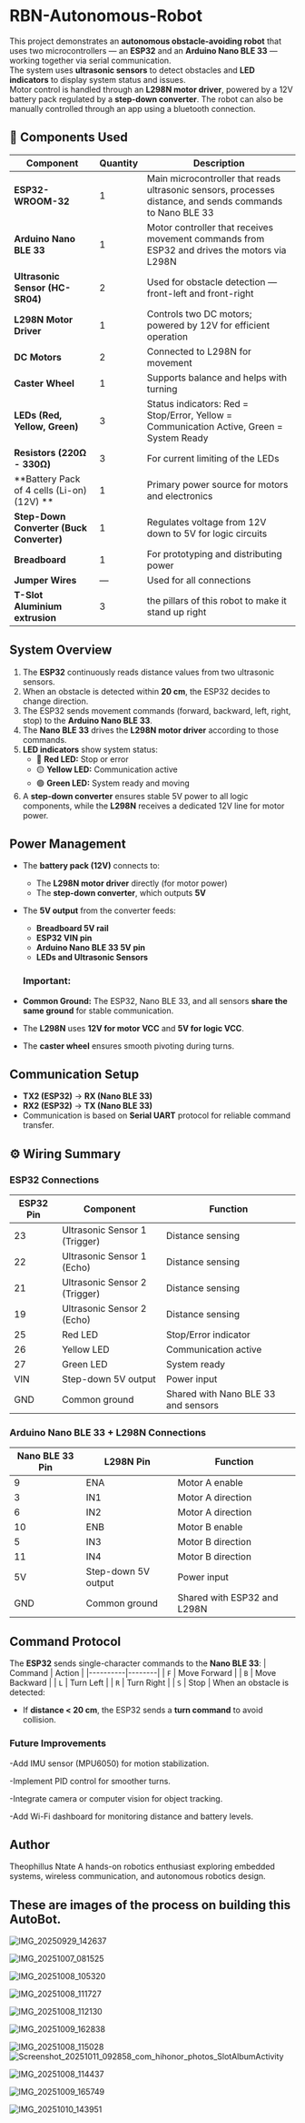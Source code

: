 # RBN-Autonomous-Robot
This project demonstrates an **autonomous obstacle-avoiding robot** that uses two microcontrollers — an **ESP32** and an **Arduino Nano BLE 33** — working together via serial communication.  
The system uses **ultrasonic sensors** to detect obstacles and **LED indicators** to display system status and issues.  
Motor control is handled through an **L298N motor driver**, powered by a 12V battery pack regulated by a **step-down converter**. The robot can also be manually controlled through an app using a bluetooth connection.

## 🧩 Components Used

| Component | Quantity | Description |
|------------|-----------|-------------|
| **ESP32-WROOM-32** | 1 | Main microcontroller that reads ultrasonic sensors, processes distance, and sends commands to Nano BLE 33 |
| **Arduino Nano BLE 33** | 1 | Motor controller that receives movement commands from ESP32 and drives the motors via L298N |
| **Ultrasonic Sensor (HC-SR04)** | 2 | Used for obstacle detection — front-left and front-right |
| **L298N Motor Driver** | 1 | Controls two DC motors; powered by 12V for efficient operation |
| **DC Motors** | 2 | Connected to L298N for movement |
| **Caster Wheel** | 1 | Supports balance and helps with turning |
| **LEDs (Red, Yellow, Green)** | 3 | Status indicators: Red = Stop/Error, Yellow = Communication Active, Green = System Ready |
| **Resistors (220Ω - 330Ω)** | 3 | For current limiting of the LEDs |
| **Battery Pack of 4 cells (Li-on)(12V) ** | 1 | Primary power source for motors and electronics |
| **Step-Down Converter (Buck Converter)** | 1 | Regulates voltage from 12V down to 5V for logic circuits |
| **Breadboard** | 1 | For prototyping and distributing power |
| **Jumper Wires** | — | Used for all connections |
| **T-Slot Aluminium extrusion** | 3 | the pillars of this robot to make it stand up right |

## System Overview

1. The **ESP32** continuously reads distance values from two ultrasonic sensors.
2. When an obstacle is detected within **20 cm**, the ESP32 decides to change direction.
3. The ESP32 sends movement commands (forward, backward, left, right, stop) to the **Arduino Nano BLE 33**.
4. The **Nano BLE 33** drives the **L298N motor driver** according to those commands.
5. **LED indicators** show system status:
   - 🔴 **Red LED:** Stop or error
   - 🟡 **Yellow LED:** Communication active
   - 🟢 **Green LED:** System ready and moving
6. A **step-down converter** ensures stable 5V power to all logic components, while the **L298N** receives a dedicated 12V line for motor power.

## Power Management

- The **battery pack (12V)** connects to:
  - The **L298N motor driver** directly (for motor power)
  - The **step-down converter**, which outputs **5V**
- The **5V output** from the converter feeds:
  - **Breadboard 5V rail**
  - **ESP32 VIN pin**
  - **Arduino Nano BLE 33 5V pin**
  - **LEDs and Ultrasonic Sensors**

  ### Important:
- **Common Ground:** The ESP32, Nano BLE 33, and all sensors **share the same ground** for stable communication.
- The **L298N** uses **12V for motor VCC** and **5V for logic VCC**.
- The **caster wheel** ensures smooth pivoting during turns.

## Communication Setup

- **TX2 (ESP32)** → **RX (Nano BLE 33)**
- **RX2 (ESP32)** → **TX (Nano BLE 33)**
- Communication is based on **Serial UART** protocol for reliable command transfer.

## ⚙️ Wiring Summary

### ESP32 Connections
| ESP32 Pin | Component | Function |
|------------|------------|----------|
| 23 | Ultrasonic Sensor 1 (Trigger) | Distance sensing |
| 22 | Ultrasonic Sensor 1 (Echo) | Distance sensing |
| 21 | Ultrasonic Sensor 2 (Trigger) | Distance sensing |
| 19 | Ultrasonic Sensor 2 (Echo) | Distance sensing |
| 25 | Red LED | Stop/Error indicator |
| 26 | Yellow LED | Communication active |
| 27 | Green LED | System ready |
| VIN | Step-down 5V output | Power input |
| GND | Common ground | Shared with Nano BLE 33 and sensors |

### Arduino Nano BLE 33 + L298N Connections
| Nano BLE 33 Pin | L298N Pin | Function |
|------------------|-----------|----------|
| 9 | ENA | Motor A enable |
| 3 | IN1 | Motor A direction |
| 6 | IN2 | Motor A direction |
| 10 | ENB | Motor B enable |
| 5 | IN3 | Motor B direction |
| 11 | IN4 | Motor B direction |
| 5V | Step-down 5V output | Power input |
| GND | Common ground | Shared with ESP32 and L298N |

## Command Protocol

The **ESP32** sends single-character commands to the **Nano BLE 33**:
| Command | Action |
|----------|--------|
| `F` | Move Forward |
| `B` | Move Backward |
| `L` | Turn Left |
| `R` | Turn Right |
| `S` | Stop |
When an obstacle is detected:
- If **distance < 20 cm**, the ESP32 sends a **turn command** to avoid collision.

### Future Improvements

-Add IMU sensor (MPU6050) for motion stabilization.

-Implement PID control for smoother turns.

-Integrate camera or computer vision for object tracking.

-Add Wi-Fi dashboard for monitoring distance and battery levels.

## Author

Theophillus Ntate
A hands-on robotics enthusiast exploring embedded systems, wireless communication, and autonomous robotics design.

## These are images of the process on building this AutoBot.

![IMG_20250929_142637](https://github.com/user-attachments/assets/8171cb13-dda6-4456-b894-1602c0f49657)

![IMG_20251007_081525](https://github.com/user-attachments/assets/58a8e55d-0294-4a27-b285-a37b2c647237)

![IMG_20251008_105320](https://github.com/user-attachments/assets/2313281c-a2f6-4702-b920-61752e8c5469)


![IMG_20251008_111727](https://github.com/user-attachments/assets/0d0f644f-716c-432f-9101-c6cac7e3ac01) 


![IMG_20251008_112130](https://github.com/user-attachments/assets/77a0712f-3d7b-40af-a7f9-5657b4832d73)

![IMG_20251009_162838](https://github.com/user-attachments/assets/35ab1e0a-e7c3-4ea9-9380-d7392d8baa6e)

![IMG_20251008_115028](https://github.com/user-attachments/assets/30c8a266-6f56-4d26-8278-b78fe7f688ba)
![Screenshot_20251011_092858_com_hihonor_photos_SlotAlbumActivity](https://github.com/user-attachments/assets/146973bb-bb84-465e-a8b7-4bb4e95141f4)

![IMG_20251008_114437](https://github.com/user-attachments/assets/9e91d060-988c-4a17-913f-b33fb273fc72)

![IMG_20251009_165749](https://github.com/user-attachments/assets/2c4eab65-c691-41c1-9276-334eab97b0dd)

![IMG_20251010_143951](https://github.com/user-attachments/assets/9909cac4-71df-4c80-aa1c-465c5789b5a6)


